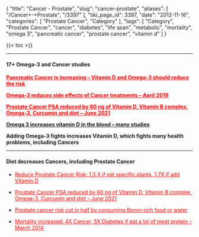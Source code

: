 {
    "title": "Cancer - Prostate",
    "slug": "cancer-prostate",
    "aliases": [
        "/Cancer+-+Prostate",
        "/3397"
    ],
    "tiki_page_id": 3397,
    "date": "2012-11-16",
    "categories": [
        "Prostate Cancer",
        "Category"
    ],
    "tags": [
        "Category",
        "Prostate Cancer",
        "cancer",
        "diabetes",
        "life span",
        "metabolic",
        "mortality",
        "omega 3",
        "pancreatic cancer",
        "prostate cancer",
        "vitamin d"
    ]
}


{{< toc >}}

---

#### 17+ Omega-3 and Cancer studies

 **<a href="/posts/pancreatic-cancer-is-increasing-vitamin-d-and-omega-3-should-reduce-the-risk" style="color: red; text-decoration: underline;" title="This post/category does not exist yet: Pancreatic Cancer is increasing – Vitamin D and Omega-3 should reduce the risk">Pancreatic Cancer is increasing – Vitamin D and Omega-3 should reduce the risk</a>** 

 **<a href="/posts/omega-3-reduces-side-effects-of-cancer-treatments" style="color: red; text-decoration: underline;" title="This post/category does not exist yet: Omega-3 reduces side effects of Cancer treatments – April 2019">Omega-3 reduces side effects of Cancer treatments – April 2019</a>** 

 **<a href="/posts/prostate-cancer-psa-reduced-by-60-ng-of-vitamin-d-vitamin-b-complex-omega-3-curcumin-and-diet" style="color: red; text-decoration: underline;" title="This post/category does not exist yet: Prostate Cancer PSA reduced by 60 ng of Vitamin D, Vitamin B complex, Omega-3, Curcumin and diet – June 2021">Prostate Cancer PSA reduced by 60 ng of Vitamin D, Vitamin B complex, Omega-3, Curcumin and diet – June 2021</a>** 

 **[Omega 3 increases vitamin D in the blood – many studies](/posts/omega-3-increases-vitamin-d-in-the-blood-many-studies)** 

 **Adding Omega-3 fights increases Vitamin D, which fights many health problems, including Cancers** 

---

#### Diet decreases Cancers, including Prostate Cancer

* <a href="/posts/reduce-prostate-cancer-risk-13-x-if-eat-specific-plants-17x-if-add-vitamin-d" style="color: red; text-decoration: underline;" title="This post/category does not exist yet: Reduce Prostate Cancer Risk: 1.3 X if eat specific plants, 1.7X if add Vitamin D">Reduce Prostate Cancer Risk: 1.3 X if eat specific plants, 1.7X if add Vitamin D</a>

* <a href="/posts/prostate-cancer-psa-reduced-by-60-ng-of-vitamin-d-vitamin-b-complex-omega-3-curcumin-and-diet" style="color: red; text-decoration: underline;" title="This post/category does not exist yet: Prostate Cancer PSA reduced by 60 ng of Vitamin D, Vitamin B complex, Omega-3, Curcumin and diet – June 2021">Prostate Cancer PSA reduced by 60 ng of Vitamin D, Vitamin B complex, Omega-3, Curcumin and diet – June 2021</a>

* <a href="/posts/prostate-cancer-risk-cut-in-half-by-consuming-boron-rich-food-or-water" style="color: red; text-decoration: underline;" title="This post/category does not exist yet: Prostate cancer risk cut in half by consuming Boron-rich food or water">Prostate cancer risk cut in half by consuming Boron-rich food or water</a>

* <a href="/posts/mortality-increased-4x-cancer-5x-diabetes-if-eat-a-lot-of-meat-protein" style="color: red; text-decoration: underline;" title="This post/category does not exist yet: Mortality increased: 4X Cancer, 5X Diabetes if eat a lot of meat protein – March 2014">Mortality increased: 4X Cancer, 5X Diabetes if eat a lot of meat protein – March 2014</a>